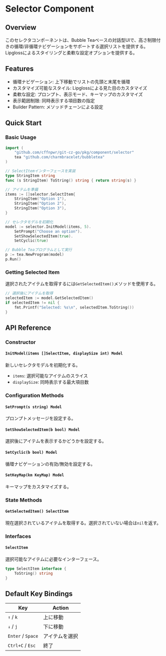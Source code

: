 # Selector Component

## Overview

このセレクタコンポーネントは、Bubble Teaベースの対話型UIで、高さ制限付きの循環/非循環ナビゲーションをサポートする選択リストを提供する。Lipglossによるスタイリングと柔軟な設定オプションを提供する。

## Features

- 循環ナビゲーション: 上下移動でリストの先頭と末尾を循環
- カスタマイズ可能なスタイル: Lipglossによる見た目のカスタマイズ
- 柔軟な設定: プロンプト、表示モード、キーマップのカスタマイズ
- 表示範囲制限: 同時表示する項目数の指定
- Builder Pattern: メソッドチェーンによる設定

## Quick Start

### Basic Usage

```go
import (
    "github.com/cffnpwr/git-cz-go/pkg/component/selector"
    tea "github.com/charmbracelet/bubbletea"
)

// SelectItemインターフェースを実装
type StringItem string
func (s StringItem) ToString() string { return string(s) }

// アイテムを準備
items := []selector.SelectItem{
    StringItem("Option 1"),
    StringItem("Option 2"), 
    StringItem("Option 3"),
}

// セレクタモデルを初期化
model := selector.InitModel(items, 5).
    SetPrompt("Choose an option").
    SetShowSelectedItem(true).
    SetCyclic(true)

// Bubble Teaプログラムとして実行
p := tea.NewProgram(model)
p.Run()
```

### Getting Selected Item

選択されたアイテムを取得するには`GetSelectedItem()`メソッドを使用する。

```go
// 選択後にアイテムを取得
selectedItem := model.GetSelectedItem()
if selectedItem != nil {
    fmt.Printf("Selected: %s\n", selectedItem.ToString())
}
```

## API Reference

### Constructor

#### `InitModel(items []SelectItem, displaySize int) Model`

新しいセレクタモデルを初期化する。

- `items`: 選択可能なアイテムのスライス
- `displaySize`: 同時表示する最大項目数

### Configuration Methods

#### `SetPrompt(s string) Model`

プロンプトメッセージを設定する。

#### `SetShowSelectedItem(b bool) Model`  

選択後にアイテムを表示するかどうかを設定する。

#### `SetCyclic(b bool) Model`

循環ナビゲーションの有効/無効を設定する。

#### `SetKeyMap(km KeyMap) Model`

キーマップをカスタマイズする。

### State Methods

#### `GetSelectedItem() SelectItem`

現在選択されているアイテムを取得する。選択されていない場合は`nil`を返す。

### Interfaces

#### `SelectItem`

選択可能なアイテムに必要なインターフェース。

```go
type SelectItem interface {
    ToString() string
}
```

## Default Key Bindings

| Key | Action |
|-----|--------|
| `↑` / `k` | 上に移動 |
| `↓` / `j` | 下に移動 |
| `Enter` / `Space` | アイテムを選択 |
| `Ctrl+C` / `Esc` | 終了 |
